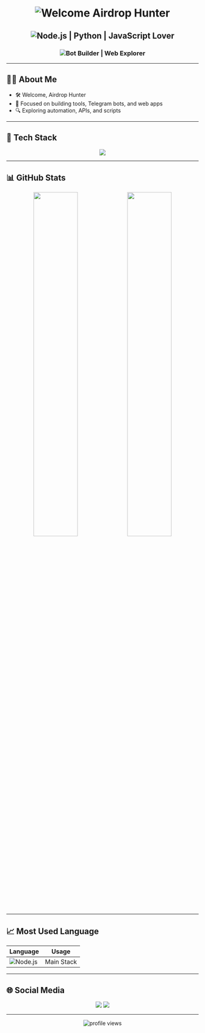 <h1 align="center">
  <img src="https://readme-typing-svg.herokuapp.com?font=Fira+Code&duration=2500&pause=1000&color=F75C7E&center=true&vCenter=true&width=400&lines=Welcome+Airdrop+Hunter+%F0%9F%91%8B" alt="Welcome Airdrop Hunter" />
</h1>

<h2 align="center">
  <img src="https://readme-typing-svg.herokuapp.com?font=Fira+Code&duration=2500&pause=500&color=F75C7E&center=true&vCenter=true&width=450&lines=Node.js+%7C+Python+%7C+JavaScript+Lover+%F0%9F%91%8B" alt="Node.js | Python | JavaScript Lover" />
</h2>

<h3 align="center">
  <img src="https://readme-typing-svg.herokuapp.com?font=Fira+Code&duration=2500&pause=500&color=F75C7E&center=true&vCenter=true&width=400&lines=Bot+Builder+%7C+Web+Explorer" alt="Bot Builder | Web Explorer" />
</h3>

---

## 🙋‍♂️ About Me

- 🛠️ Welcome, Airdrop Hunter  
- 🤖 Focused on building tools, Telegram bots, and web apps  
- 🔍 Exploring automation, APIs, and scripts  

---

## 🚀 Tech Stack

<p align="center">
  <img src="https://skillicons.dev/icons?i=nodejs,python,js,html,css,linux,bash,github&theme=dark" />
</p>

---

## 📊 GitHub Stats

<p align="center">
  <img src="https://github-readme-stats.vercel.app/api?username=siyoell12&show_icons=true&theme=tokyonight&hide_border=true" width="48%" />
  <img src="https://github-readme-streak-stats.herokuapp.com?user=siyoell12&theme=tokyonight&hide_border=true" width="48%" />
</p>

---

## 📈 Most Used Language

| Language | Usage |
|----------|--------|
| ![Node.js](https://img.shields.io/badge/Node.js-75%25-yellowgreen?style=for-the-badge&logo=node.js&logoColor=white) | Main Stack |

---

## 🌐 Social Media

<p align="center">
  <a href="https://t.me/independendropers"><img src="https://img.shields.io/badge/Telegram-2CA5E0?style=for-the-badge&logo=telegram&logoColor=white" /></a>
  <a href="https://x.com/Deasaputra_12"><img src="https://img.shields.io/badge/X-Deasaputra_12-black?style=for-the-badge&logo=twitter&logoColor=white" /></a>
</p>

---

<p align="center">
  <img src="https://komarev.com/ghpvc/?username=siyoell12&label=Profile+views&color=ff69b4&style=flat-square" alt="profile views" />
</p>
